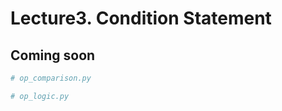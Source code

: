 # Lecture3. Condition Statement
## Coming soon


```python
# op_comparison.py


```

```python
# op_logic.py

```
